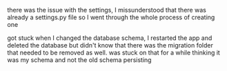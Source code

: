 there was the issue with the settings, I missunderstood that there was already a settings.py file so I went through the whole process of creating one

got stuck when I changed the database schema, I restarted the app and deleted the database but didn't know that there was the migration folder that needed to be removed as well. was stuck on that for a while thinking it was my schema and not the old schema persisting

